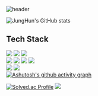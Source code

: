 ![header](https://capsule-render.vercel.app/api?type=wave&color=auto&height=100&section=header&text=HI%20I%20AM%20CHAEJUNGHUN%20&animation=fadeIn&fontSize=40)

![JungHun's GitHub stats](https://github-readme-stats.vercel.app/api?username=chaesc1&show_icons=true&theme=radical)

## Tech Stack
<img src="https://img.shields.io/badge/Python-3776AB?style=round-square&logo=python&logoColor=white"/></a> 
<img src="https://img.shields.io/badge/PyTorch-EE4C2C?style=round-square&logo=pytorch&logoColor=white"/></a> 
<img src="https://img.shields.io/badge/OpenCV-5C3EE8?style=round-square&logo=OpenCV&logoColor=Purple"/></a> </br>
<img src="https://img.shields.io/badge/Typescript-FDB515?style=round-square&logo=TypeScript&logoColor=Purple"/></a> 
<img src="https://img.shields.io/badge/Expo-9933CC?style=round-square&logo=Expo&logoColor=Purple"/></a> 
<img src="https://img.shields.io/badge/React-61DAFB?style=round-square&logo=React&logoColor=black"/></a> 
<img src="https://img.shields.io/badge/NestJS-E0234E?style=round-square&logo=NestJS&logoColor=black"/></a> </br>
<img src="https://img.shields.io/badge/Clang-A8B9CC?style=round-square&logo=C&logoColor=black"/></a>
<img src="https://img.shields.io/badge/.NET-512BD4?style=round-square&logo=dotnet&logoColor=black"/></a>
<br>
[![Ashutosh's github activity graph](https://github-readme-activity-graph.vercel.app/graph?username=chaesc1)](https://github.com/ashutosh00710/github-readme-activity-graph)

[![Solved.ac Profile](http://mazassumnida.wtf/api/generate_badge?boj=chaesc1223)](https://solved.ac/chaesc1223)
![](./profile-3d-contrib/profile-green-animate.svg)
